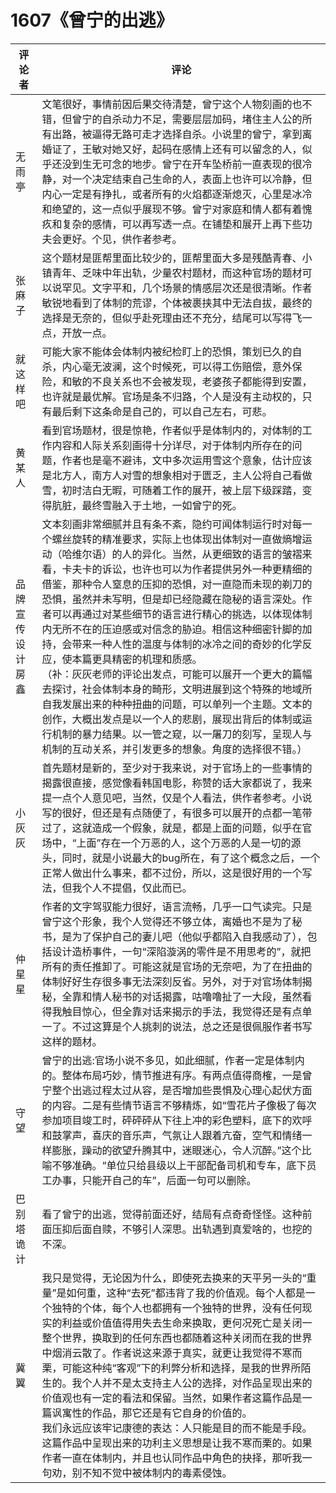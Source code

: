 # 1607《曾宁的出逃》

评论者 | 评论 |
|---|---|
无雨亭|文笔很好，事情前因后果交待清楚，曾宁这个人物刻画的也不错，但曾宁的自杀动力不足，需要层层加码，堵住主人公的所有出路，被逼得无路可走才选择自杀。小说里的曾宁，拿到离婚证了，王敏对她又好，起码在感情上还有可以留念的人，似乎还没到生无可念的地步。曾宁在开车坠桥前一直表现的很冷静，对一个决定结束自己生命的人，表面上也许可以冷静，但内心一定是有挣扎，或者所有的火焰都逐渐熄灭，心里是冰冷和绝望的，这一点似乎展现不够。曾宁对家庭和情人都有着愧疚和复杂的感情，可以再写透一点。在铺垫和展开上再下些功夫会更好。个见，供作者参考。
张麻子|这个题材是匪帮里面比较少的，匪帮里面大多是残酷青春、小镇青年、乏味中年出轨，少量农村题材，而这种官场的题材可以说罕见。文字平和，几个场景的情感层次还是很清晰。作者敏锐地看到了体制的荒谬，个体被裹挟其中无法自拔，最终的选择是无奈的，但似乎赴死理由还不充分，结尾可以写得飞一点，开放一点。
就这样吧|可能大家不能体会体制内被纪检盯上的恐惧，策划已久的自杀，内心毫无波澜，这个时候死，可以得工伤赔偿，意外保险，和敏的不良关系也不会被发现，老婆孩子都能得到安置，也许就是最优解。官场是条不归路，个人是没有主动权的，只有最后剩下这条命是自己的，可以自己左右，可悲。
黄某人|看到官场题材，很是惊艳，作者似乎是体制内的，对体制的工作内容和人际关系刻画得十分详尽，对于体制内所存在的问题，作者也是毫不避讳，文中多次运用雪这个意象，估计应该是北方人，南方人对雪的想象相对于匮乏，主人公将自己看做雪，初时洁白无暇，可随着工作的展开，被上层下级踩踏，变得肮脏，最终雪融入于土地，一如曾宁的死。
品牌宣传设计房鑫|文本刻画非常细腻并且有条不紊，隐约可闻体制运行时对每一个螺丝旋转的精准要求，实际上也体现出体制对一直做熵增运动（哈维尔语）的人的异化。当然，从更细致的语言的皱褶来看，卡夫卡的诉讼，也许也可以为作者提供另外一种更精细的借鉴，那种令人窒息的压抑的恐惧，对一直隐而未现的剃刀的恐惧，虽然并未写明，但是却已经隐藏在隐秘的语言深处。作者可以再通过对某些细节的语言进行精心的挑选，以体现体制内无所不在的压迫感或对信念的胁迫。相信这种细密针脚的加持，会带来一种人性的温度与体制的冰冷之间的奇妙的化学反应，使本篇更具精密的机理和质感。<br/>（补：灰灰老师的评论出发点，可能可以展开一个更大的篇幅去探讨，社会体制本身的畸形，文明进展到这个特殊的地域所自我发展出来的种种扭曲的问题，可以单列一个主题。文本的创作，大概出发点是以一个人的悲剧，展现出背后的体制或运行机制的暴力结果。以一管之窥，以一屠刀的刻写，呈现人与机制的互动关系，并引发更多的想象。角度的选择很不错。）
小灰灰|首先题材是新的，至少对于我来说，对于官场上的一些事情的揭露很直接，感觉像看韩国电影，称赞的话大家都说了，我来提一点个人意见吧，当然，仅是个人看法，供作者参考。小说写的很好，但还是有点随便了，有很多可以展开的点都一笔带过了，这就造成一个假象，就是，都是上面的问题，似乎在官场中，“上面”存在一个万恶的人，这个万恶的人是一切的源头，同时，就是小说最大的bug所在，有了这个概念之后，一个正常人做出什么事来，都不过份，所以，这是很好用的一个写法，但我个人不提倡，仅此而已。
仲星星|作者的文字驾驭能力很好，语言流畅，几乎一口气读完。只是曾宁这个形象，我个人觉得还不够立体，离婚也不是为了秘书，是为了保护自己的妻儿吧（他似乎都陷入自我感动了），包括设计造桥事件，一句“深陷漩涡的零件是不用思考的”，就把所有的责任推卸了。可能这就是官场的无奈吧，为了在扭曲的体制好好生存很多事无法深刻反省。另外，对于对官场体制揭秘，全靠和情人秘书的对话揭露，咕噜噜扯了一大段，虽然看得我触目惊心，但全靠对话来揭示的手法，我觉得还是有点单一了。不过这算是个人挑刺的说法，总之还是很佩服作者书写这样的题材。
守望|曾宁的出逃:官场小说不多见，如此细腻，作者一定是体制内的。整体布局巧妙，情节推进有序。有两点值得商榷，一是曾宁整个出逃过程太过从容，是否增加些畏惧及心理心起伏方面的内容。二是有些情节语言不够精炼，如“雪花片子像极了每次参加项目竣工时，砰砰砰从下往上冲的彩色塑料，底下的欢呼和鼓掌声，喜庆的音乐声，气氛让人跟着亢奋，空气和情绪一样膨胀，躁动的欲望升腾其中，迷眼迷心，令人沉醉。”这个比喻不够准确。“单位只给县级以上干部配备司机和专车，底下员工办事，只能开自己的车”，后面一句可以删除。
巴别塔诡计|看了曾宁的出逃，觉得前面还好，结局有点奇奇怪怪。这种前面压抑后面自赎，不够引人深思。出轨遇到真爱啥的，也挖的不深。
冀翼|我只是觉得，无论因为什么，即使死去换来的天平另一头的“重量”是如何重，这种“去死”都违背了我的价值观。每个人都是一个独特的个体，每个人也都拥有一个独特的世界，没有任何现实的利益或价值值得用失去生命来换取，更何况死亡是关闭一整个世界，换取到的任何东西也都随着这种关闭而在我的世界中烟消云散了。作者说这来源于真实，就更让我觉得不寒而栗，可能这种纯“客观”下的利弊分析和选择，是我的世界所陌生的。我个人并不是太支持主人公的选择，对作品呈现出来的价值观也有一定的看法和保留。当然，如果作者这篇作品是一篇讽寓性的作品，那它还是有它自身的价值的。<br/> 我们永远应该牢记康德的表达：人只能是目的而不能是手段。这篇作品中呈现出来的功利主义思想是让我不寒而栗的。如果作者一直在体制内，并且也认同作品中角色的抉择，那听我一句劝，别不知不觉中被体制内的毒素侵蚀。
